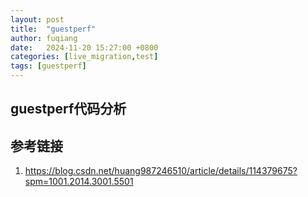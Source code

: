 ```yaml
---
layout: post
title:  "guestperf"
author: fuqiang
date:   2024-11-20 15:27:00 +0800
categories: [live_migration,test]
tags: [guestperf]
---
```


## guestperf代码分析

## 参考链接
1. https://blog.csdn.net/huang987246510/article/details/114379675?spm=1001.2014.3001.5501
